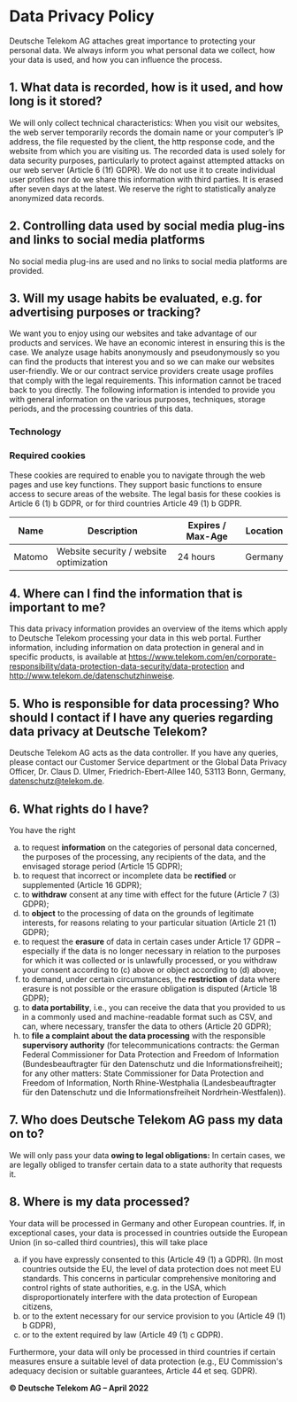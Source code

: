 # Data Privacy Policy

Deutsche Telekom AG attaches great importance to protecting your personal data. We always inform you what personal data we collect, how your data is used, and how you can influence the process.

## 1. What data is recorded, how is it used, and how long is it stored?

We will only collect technical characteristics: When you visit our websites, the web server temporarily records the domain name or your computer’s IP address, the file requested by the client, the http response code, and the website from which you are visiting us. The recorded data is used solely for data security purposes, particularly to protect against attempted attacks on our web server (Article 6 (1f) GDPR). We do not use it to create individual user profiles nor do we share this information with third parties. It is erased after seven days at the latest. We reserve the right to statistically analyze anonymized data records.

## 2. Controlling data used by social media plug-ins and links to social media platforms

No social media plug-ins are used and no links to social media platforms are provided.

## 3. Will my usage habits be evaluated, e.g. for advertising purposes or tracking?

We want you to enjoy using our websites and take advantage of our products and services. We have an economic interest in ensuring this is the case. We analyze usage habits anonymously and pseudonymously so you can find the products that interest you and so we can make our websites user-friendly. We or our contract service providers create usage profiles that comply with the legal requirements. This information cannot be traced back to you directly. The following information is intended to provide you with general information on the various purposes, techniques, storage periods, and the processing countries of this data.

### Technology

### Required cookies

These cookies are required to enable you to navigate through the web pages and use key functions. They support basic functions to ensure access to secure areas of the website. The legal basis for these cookies is Article 6 (1) b GDPR, or for third countries Article 49 (1) b GDPR.

| Name   | Description                             | Expires / Max-Age | Location |
| ------ | --------------------------------------- | ----------------- | -------- |
| Matomo | Website security / website optimization | 24 hours          | Germany  |

## 4. Where can I find the information that is important to me?

This data privacy information provides an overview of the items which apply to Deutsche Telekom processing your data in this web portal. Further information, including information on data protection in general and in specific products, is available at https://www.telekom.com/en/corporate-responsibility/data-protection-data-security/data-protection and http://www.telekom.de/datenschutzhinweise.

## 5. Who is responsible for data processing? Who should I contact if I have any queries regarding data privacy at Deutsche Telekom?

Deutsche Telekom AG acts as the data controller. If you have any queries, please contact our Customer Service department or the Global Data Privacy Officer, Dr. Claus D. Ulmer, Friedrich-Ebert-Allee 140, 53113 Bonn, Germany, datenschutz@telekom.de.

## 6. What rights do I have?

You have the right

<ol type="a">
  <li>to request <b>information</b> on the categories of personal data concerned, the purposes of the processing, any recipients of the data, and the envisaged storage period (Article 15 GDPR);</li>
  <li>to request that incorrect or incomplete data be <b>rectified</b> or supplemented (Article 16 GDPR);</li>
  <li>to <b>withdraw</b> consent at any time with effect for the future (Article 7 (3) GDPR);</li>
  <li>to <b>object</b> to the processing of data on the grounds of legitimate interests, for reasons relating to your particular situation (Article 21 (1) GDPR);</li>
  <li>to request the <b>erasure</b> of data in certain cases under Article 17 GDPR – especially if the data is no longer necessary in relation to the purposes for which it was collected or is unlawfully processed, or you withdraw your consent according to (c) above or object according to (d) above;</li>
  <li>to demand, under certain circumstances, the <b>restriction</b> of data where erasure is not possible or the erasure obligation is disputed (Article 18 GDPR);</li>
  <li>to <b>data portability</b>, i.e., you can receive the data that you provided to us in a commonly used and machine-readable format such as CSV, and can, where necessary, transfer the data to others (Article 20 GDPR);</li>
  <li>to <b>file a complaint about the data processing</b> with the responsible <b>supervisory authority</b> (for telecommunications contracts: the German Federal Commissioner for Data Protection and Freedom of Information (Bundesbeauftragter für den Datenschutz und die Informationsfreiheit); for any other matters: State Commissioner for Data Protection and Freedom of Information, North Rhine-Westphalia (Landesbeauftragter für den Datenschutz und die Informationsfreiheit Nordrhein-Westfalen)).</li>
</ol>

## 7. Who does Deutsche Telekom AG pass my data on to?

We will only pass your data **owing to legal obligations:** In certain cases, we are legally obliged to transfer certain data to a state authority that requests it.

## 8. Where is my data processed?

Your data will be processed in Germany and other European countries. If, in exceptional cases, your data is processed in countries outside the European Union (in so-called third countries), this will take place

<ol type="a">
  <li>if you have expressly consented to this (Article 49 (1) a GDPR). (In most countries outside the EU, the level of data protection does not meet EU standards. This concerns in particular comprehensive monitoring and control rights of state authorities, e.g. in the USA, which disproportionately interfere with the data protection of European citizens,</li>
  <li>or to the extent necessary for our service provision to you (Article 49 (1) b GDPR),</li>
  <li>or to the extent required by law (Article 49 (1) c GDPR).</li>
</ol>

Furthermore, your data will only be processed in third countries if certain measures ensure a suitable level of data protection (e.g., EU Commission's adequacy decision or suitable guarantees, Article 44 et seq. GDPR).

**© Deutsche Telekom AG – April 2022**

